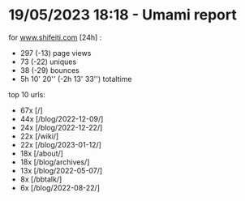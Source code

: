 # 19/05/2023 18:18 - Umami report
for www.shifeiti.com [24h] :

 - 297 (-13) page views
 - 73 (-22) uniques
 - 38 (-29) bounces
 - 5h 10' 20'' (-2h 13' 33'') totaltime


top 10 urls:
 - 67x [/]
 - 44x [/blog/2022-12-09/]
 - 24x [/blog/2022-12-22/]
 - 22x [/wiki/]
 - 22x [/blog/2023-01-12/]
 - 18x [/about/]
 - 18x [/blog/archives/]
 - 13x [/blog/2022-05-07/]
 - 8x [/bbtalk/]
 - 6x [/blog/2022-08-22/]



